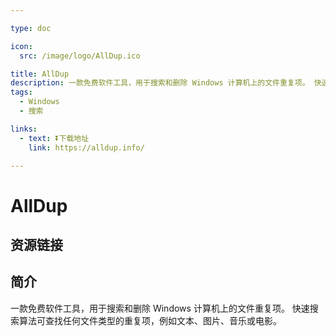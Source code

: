 ```yaml
---

type: doc

icon:
  src: /image/logo/AllDup.ico

title: AllDup
description: 一款免费软件工具，用于搜索和删除 Windows 计算机上的文件重复项。 快速搜索算法可查找任何文件类型的重复项，例如文本、图片、音乐或电影。
tags:
  - Windows
  - 搜索

links:
  - text: ⏬下载地址
    link: https://alldup.info/

---
```


<ShowLogo />

# AllDup

<ShowTags />

<ShowBreadcrumb />

## 资源链接

<ShowLinks />

## 简介

一款免费软件工具，用于搜索和删除 Windows 计算机上的文件重复项。 快速搜索算法可查找任何文件类型的重复项，例如文本、图片、音乐或电影。

